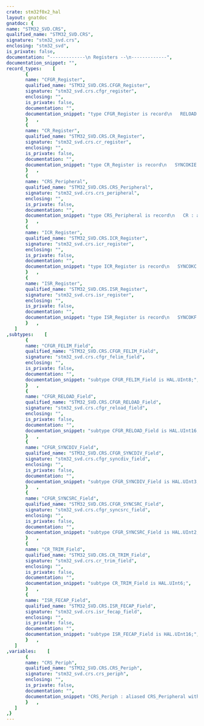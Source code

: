 ```yaml
---
crate: stm32f0x2_hal
layout: gnatdoc
gnatdoc: {
name: "STM32_SVD.CRS",
qualified_name: "STM32_SVD.CRS",
signature: "stm32_svd.crs",
enclosing: "stm32_svd",
is_private: false,
documentation: "-------------\n Registers --\n-------------",
documentation_snippet: "",
record_types:    [
       {
       name: "CFGR_Register",
       qualified_name: "STM32_SVD.CRS.CFGR_Register",
       signature: "stm32_svd.crs.cfgr_register",
       enclosing: "",
       is_private: false,
       documentation: "",
       documentation_snippet: "type CFGR_Register is record\n   RELOAD : CFGR_RELOAD_Field := 16#BB7F#;\n   FELIM : CFGR_FELIM_Field := 16#22#;\n   SYNCDIV : CFGR_SYNCDIV_Field := 16#0#;\n   Reserved_27_27 : HAL.Bit := 16#0#;\n   SYNCSRC : CFGR_SYNCSRC_Field := 16#2#;\n   Reserved_30_30 : HAL.Bit := 16#0#;\n   SYNCPOL : Boolean := False;\nend record with\n   Volatile_Full_Access,\n   Object_Size => 32,\n   Bit_Order   => System.Low_Order_First;",
       }   ,
       {
       name: "CR_Register",
       qualified_name: "STM32_SVD.CRS.CR_Register",
       signature: "stm32_svd.crs.cr_register",
       enclosing: "",
       is_private: false,
       documentation: "",
       documentation_snippet: "type CR_Register is record\n   SYNCOKIE : Boolean := False;\n   SYNCWARNIE : Boolean := False;\n   ERRIE : Boolean := False;\n   ESYNCIE : Boolean := False;\n   Reserved_4_4 : HAL.Bit := 16#0#;\n   CEN : Boolean := False;\n   AUTOTRIMEN : Boolean := False;\n   SWSYNC : Boolean := False;\n   TRIM : CR_TRIM_Field := 16#20#;\n   Reserved_14_31 : HAL.UInt18 := 16#0#;\nend record with\n   Volatile_Full_Access,\n   Object_Size => 32,\n   Bit_Order   => System.Low_Order_First;",
       }   ,
       {
       name: "CRS_Peripheral",
       qualified_name: "STM32_SVD.CRS.CRS_Peripheral",
       signature: "stm32_svd.crs.crs_peripheral",
       enclosing: "",
       is_private: false,
       documentation: "",
       documentation_snippet: "type CRS_Peripheral is record\n   CR : aliased CR_Register;\n   CFGR : aliased CFGR_Register;\n   ISR : aliased ISR_Register;\n   ICR : aliased ICR_Register;\nend record with\n   Volatile;",
       }   ,
       {
       name: "ICR_Register",
       qualified_name: "STM32_SVD.CRS.ICR_Register",
       signature: "stm32_svd.crs.icr_register",
       enclosing: "",
       is_private: false,
       documentation: "",
       documentation_snippet: "type ICR_Register is record\n   SYNCOKC : Boolean := False;\n   SYNCWARNC : Boolean := False;\n   ERRC : Boolean := False;\n   ESYNCC : Boolean := False;\n   Reserved_4_31 : HAL.UInt28 := 16#0#;\nend record with\n   Volatile_Full_Access,\n   Object_Size => 32,\n   Bit_Order   => System.Low_Order_First;",
       }   ,
       {
       name: "ISR_Register",
       qualified_name: "STM32_SVD.CRS.ISR_Register",
       signature: "stm32_svd.crs.isr_register",
       enclosing: "",
       is_private: false,
       documentation: "",
       documentation_snippet: "type ISR_Register is record\n   SYNCOKF : Boolean;\n   SYNCWARNF : Boolean;\n   ERRF : Boolean;\n   ESYNCF : Boolean;\n   Reserved_4_7 : HAL.UInt4;\n   SYNCERR : Boolean;\n   SYNCMISS : Boolean;\n   TRIMOVF : Boolean;\n   Reserved_11_14 : HAL.UInt4;\n   FEDIR : Boolean;\n   FECAP : ISR_FECAP_Field;\nend record with\n   Volatile_Full_Access,\n   Object_Size => 32,\n   Bit_Order   => System.Low_Order_First;",
       }   ,
   ]
,subtypes:    [
       {
       name: "CFGR_FELIM_Field",
       qualified_name: "STM32_SVD.CRS.CFGR_FELIM_Field",
       signature: "stm32_svd.crs.cfgr_felim_field",
       enclosing: "",
       is_private: false,
       documentation: "",
       documentation_snippet: "subtype CFGR_FELIM_Field is HAL.UInt8;",
       }   ,
       {
       name: "CFGR_RELOAD_Field",
       qualified_name: "STM32_SVD.CRS.CFGR_RELOAD_Field",
       signature: "stm32_svd.crs.cfgr_reload_field",
       enclosing: "",
       is_private: false,
       documentation: "",
       documentation_snippet: "subtype CFGR_RELOAD_Field is HAL.UInt16;",
       }   ,
       {
       name: "CFGR_SYNCDIV_Field",
       qualified_name: "STM32_SVD.CRS.CFGR_SYNCDIV_Field",
       signature: "stm32_svd.crs.cfgr_syncdiv_field",
       enclosing: "",
       is_private: false,
       documentation: "",
       documentation_snippet: "subtype CFGR_SYNCDIV_Field is HAL.UInt3;",
       }   ,
       {
       name: "CFGR_SYNCSRC_Field",
       qualified_name: "STM32_SVD.CRS.CFGR_SYNCSRC_Field",
       signature: "stm32_svd.crs.cfgr_syncsrc_field",
       enclosing: "",
       is_private: false,
       documentation: "",
       documentation_snippet: "subtype CFGR_SYNCSRC_Field is HAL.UInt2;",
       }   ,
       {
       name: "CR_TRIM_Field",
       qualified_name: "STM32_SVD.CRS.CR_TRIM_Field",
       signature: "stm32_svd.crs.cr_trim_field",
       enclosing: "",
       is_private: false,
       documentation: "",
       documentation_snippet: "subtype CR_TRIM_Field is HAL.UInt6;",
       }   ,
       {
       name: "ISR_FECAP_Field",
       qualified_name: "STM32_SVD.CRS.ISR_FECAP_Field",
       signature: "stm32_svd.crs.isr_fecap_field",
       enclosing: "",
       is_private: false,
       documentation: "",
       documentation_snippet: "subtype ISR_FECAP_Field is HAL.UInt16;",
       }   ,
   ]
,variables:    [
       {
       name: "CRS_Periph",
       qualified_name: "STM32_SVD.CRS.CRS_Periph",
       signature: "stm32_svd.crs.crs_periph",
       enclosing: "",
       is_private: false,
       documentation: "",
       documentation_snippet: "CRS_Periph : aliased CRS_Peripheral with\n   Import,\n   Address => CRS_Base;",
       }   ,
   ]
,}
---
```

